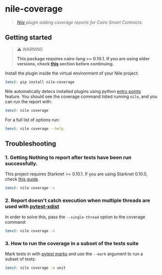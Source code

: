 # nile-coverage

> _[Nile](https://github.com/OpenZeppelin/nile) plugin adding coverage reports for Cairo Smart Contracts._

## Getting started

> :warning: WARNING
>
> **This package requires cairo-lang >= 0.10.1. If you are using older versions, check [this](https://github.com/ericnordelo/cairo-coverage#how-to-make-it-work) section before continuing.**

Install the plugin inside the virtual environment of your Nile project:

```sh
(env): pip install nile-coverage
```

Nile automatically detecs installed plugins using python [entry points](https://packaging.python.org/en/latest/specifications/entry-points/) feature. You should see the coverage command listed running `nile`, and you can run the report with:

```sh
(env): nile coverage
```

For a full list of options run:

```sh
(env): nile coverage --help
```

## Troubleshooting

### 1. Getting Nothing to report after tests have been run successfully.

This project requires Starknet >= 0.10.1. If you are using Starknet 0.10.0, check [this guide](https://github.com/ericnordelo/cairo-coverage#how-to-make-it-work).

```sh
(env): nile coverage -s
```

### 2. Report doesn't catch execution when multiple threads are used with [pytest-xdist](https://pypi.org/project/pytest-xdist/)

In order to solve this, pass the `--single-thread` option to the coverage command:

```sh
(env): nile coverage -s
```

### 3. How to run the coverage in a subset of the tests suite

Mark tests in with [pytest marks](https://docs.pytest.org/en/7.1.x/how-to/mark.html#mark) and use the `--mark` argument to run a subset of tests:

```sh
(env): nile coverage -m unit
```
